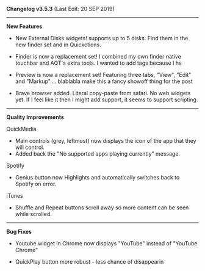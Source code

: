 **Changelog v3.5.3** (Last Edit: 20 SEP 2019)

----
**New Features**

- New External Disks widgets!
supports up to 5 disks. Find them in the new finder set and in Quickctions.

- Finder is now a replacement set!
I combined my own finder native touchbar and AQT's extra tools. I wanted to add tags because I hs

- Preview is now a replacement set!
Featuring three tabs, "View", "Edit" and "Markup"....
blablabla make this a fancy showoff thing for the post

- Brave browser added.
Literal copy-paste from safari. No web widgets yet. If I feel like it then I might add support, it seems to support scripting.

----
**Quality Improvements**

QuickMedia
- Main controls (grey, leftmost) now displays the icon of the app that they will control.
- Added back the "No supported apps playing currently" message.

Spotify
- Genius button now Highlights and automatically switches back to Spotify on error.

iTunes
- Shuffle and Repeat buttons scroll away so more content can be seen while scrolled.

----
**Bug Fixes**
- Youtube widget in Chrome now displays "YouTube" instead of "YouTube Chrome"

- QuickPlay button more robust - less chance of disappearin
